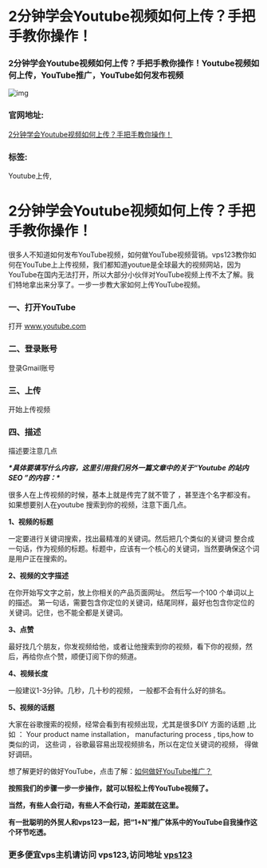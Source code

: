 # 2分钟学会Youtube视频如何上传？手把手教你操作！

### 2分钟学会Youtube视频如何上传？手把手教你操作！Youtube视频如何上传，YouTube推广，YouTube如何发布视频

![img](https://vps123.icu/wp-content/uploads/2024/08/20240825135829274.jpg)

### 官网地址:

[2分钟学会Youtube视频如何上传？手把手教你操作！](http://vps.code99.top/#)

### 标签:

Youtube上传,

# 2分钟学会Youtube视频如何上传？手把手教你操作！

很多人不知道如何发布YouTube视频，如何做YouTube视频营销。vps123教你如何在YouTube上上传视频，我们都知道youtue是全球最大的视频网站，因为YouTube在国内无法打开，所以大部分小伙伴对YouTube视频上传不太了解。我们特地拿出来分享了。一步一步教大家如何上传YouTube视频。



 

### 一、打开YouTube

打开 www.youtube.com



 

 

### 二、登录账号

登录Gmail账号



 

### 三、上传

开始上传视频



### 四、描述

描述要注意几点



 

***\*具体要填写什么内容，这里引用我们另外一篇文章中的关于“Youtube 的站内SEO ”的内容：\****

 

很多人在上传视频的时候，基本上就是传完了就不管了 ，甚至连个名字都没有。如果想要别人在youtube 搜索到你的视频，注意下面几点。

 

**1、视频的标题**

一定要进行关键词搜索，找出最精准的关键词。然后把几个类似的关键词 整合成一句话，作为视频的标题。标题中，应该有一个核心的关键词，当然要确保这个词是用户正在搜索的。

 

**2、视频的文字描述**

在你开始写文字之前，放上你相关的产品页面网址。 然后写一个100 个单词以上的描述。 第一句话，需要包含你定位的关键词，结尾同样，最好也包含你定位的关键词。记住，也不能全都是关键词。

 

 **3、点赞**

 最好找几个朋友，你发视频给他，或者让他搜索到你的视频，看下你的视频，然后，再给你点个赞，顺便订阅下你的频道。

 

 **4、视频长度** 

 一般建议1-3分钟。几秒，几十秒的视频， 一般都不会有什么好的排名。

 

 **5、视频的话题**

大家在谷歌搜索的视频，经常会看到有视频出现，尤其是很多DIY 方面的话题 ,比如 ： Your product name installation， manufacturing process , tips,how to 类似的词， 这些词 ，谷歌最容易出现视频排名，所以在定位关键词的视频， 得做好调研。

 

 

想了解更好的做好YouTube，点击了解：[如何做好YouTube推广？ ](https://vps123.icu/432.html)

 

 

 

**按照我们的步骤一步一步操作，就可以轻松上传YouTube视频了。**

 

**当然，有些人会行动，有些人不会行动，差距就在这里。**

 

**有一批聪明的外贸人和vps123一起，把“1+N”推广体系中的YouTube自我操作这个环节吃透。**

 

 

### 更多便宜vps主机请访问 vps123,访问地址 [vps123](https://vps123.icu/)
